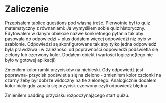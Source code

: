 # Zaliczenie

Przepisałem tablice questions pod własną treść.
Pierwotnie był to quiz matematyczny z równaniami: Ja wymyśliłem sobie quiz historyczny.
Edytowałem w danym obiekcie nazwe konkretnego pytania tak aby pasowała do odpowiedźi + plus dodałem więcej odpowiedźi niż było w szablonie.
Odpowiedzi są skonfigurowane tak aby tylko jedna odpowiedź była prawdziwa i w zależności od poprawności odpowiedzi podświetla się zielony lub czerwony kolor. Dodałem obiekt i wartości logiczne(tego nie było w gotowej aplikacji)

Zmeniłem kolor ramki przycisków na niebieski.
Gdy odpowiedź jest poprawna- przycisk podświetla się na zielono - zmieniłem kolor czcionki na czarny żeby był dobrze widoczny na tle zielonego. Analogicznie dodałem kolor biały gdy zapala się przycisk czerwony czyli odpowiedź błędna

Zmieniłem padding przycisku rozpoczynającego start quizu.
